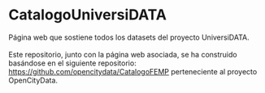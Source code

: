 # CatalogoUniversiDATA
Página web que sostiene todos los datasets del proyecto UniversiDATA.
<br>
<br>
Este repositorio, junto con la página web asociada, se ha construido basándose en el siguiente repositorio: https://github.com/opencitydata/CatalogoFEMP perteneciente al proyecto OpenCityData.
